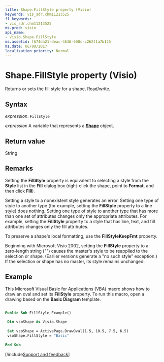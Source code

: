 ```yaml
---
title: Shape.FillStyle property (Visio)
keywords: vis_sdr.chm11213525
f1_keywords:
- vis_sdr.chm11213525
ms.prod: visio
api_name:
- Visio.Shape.FillStyle
ms.assetid: f674da21-deac-4636-608c-c26241a7b125
ms.date: 06/08/2017
localization_priority: Normal
---
```



# Shape.FillStyle property (Visio)

Returns or sets the fill style for a shape. Read/write.


## Syntax

_expression_. `FillStyle`

_expression_ A variable that represents a **[Shape](Visio.Shape.md)** object.


## Return value

String


## Remarks

Setting the  **FillStyle** property is equivalent to selecting a style from the **Style** list in the **Fill** dialog box (right-click the shape, point to **Format**, and then click  **Fill**).

Setting a style to a nonexistent style generates an error. Setting one type of style to another type (for example, setting the  **FillStyle** property to a line style) does nothing. Setting one type of style to another type that has more than one set of attributes changes only the appropriate attributes. For example, setting the **FillStyle** property to a style that has line, text, and fill attributes changes only the fill attributes.

To preserve a shape's local formatting, use the  **FillStyleKeepFmt** property.

Beginning with Microsoft Visio 2002, setting the  **FillStyle** property to a zero-length string ("") causes the master's style to be reapplied to the selection or shape. (Earlier versions generate a "no such style" exception.) If the selection or shape has no master, its style remains unchanged.


## Example

This Microsoft Visual Basic for Applications (VBA) macro shows how to draw an oval and set its  **FillStyle** property. To run this macro, open a drawing based on the **Basic Diagram** template.


```vb
 
Public Sub FillStyle_Example() 
 
 Dim vsoShape As Visio.Shape 
 
 Set vsoShape = ActivePage.DrawOval(1.5, 10.5, 7.5, 6.5) 
 vsoShape.FillStyle = "Basic" 
 
End Sub
```

[!include[Support and feedback](~/includes/feedback-boilerplate.md)]